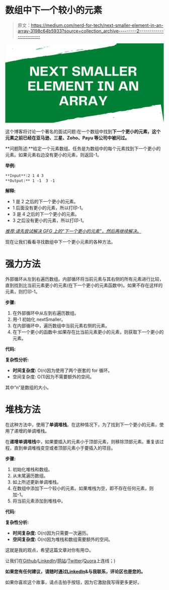 # 数组中下一个较小的元素

> 原文：<https://medium.com/nerd-for-tech/next-smaller-element-in-an-array-3198c64b5933?source=collection_archive---------2----------------------->

![](img/527c8d902d9c7d319454aadfa1918558.png)

这个博客将讨论一个著名的面试问题:在一个数组中找到**下一个更小的元素，这个元素之前已经在亚马逊、三星、Zoho、Payu 等公司中被问过。**

**问题陈述:**给定一个元素数组。任务是为数组中的每个元素找到下一个更小的元素。如果元素右边没有更小的元素，则返回-1。

**举例:**

```
**Input**:2 1 4 3
**Output:** 1 -1  3 -1
```

**解释:**

*   1 是 2 之后的下一个更小的元素。
*   1 后面没有更小的元素，所以打印-1。
*   3 是 4 之后的下一个更小的元素。
*   3 之后没有更小的元素，所以打印-1。

[*推荐:请先尝试解决 GFG 上的“下一个更小的元素”，然后再继续解决。*](https://practice.geeksforgeeks.org/problems/immediate-smaller-element1142/1)

现在让我们看看寻找数组中下一个更小元素的各种方法。

# 强力方法

外部循环从左到右遍历数组。内部循环将当前元素与其右侧的所有元素进行比较，直到找到比当前元素更小的元素(在下一个更小的元素函数中)。如果不存在这样的元素，则打印-1。

**步骤:**

1.  在外部循环中从左到右遍历数组。
2.  用-1 初始化 nextSmaller。
3.  在内部循环中，遍历数组中当前元素右侧的元素。
4.  在下一个更小的函数中:如果存在比当前元素更小的元素，则获取下一个更小的元素。

**代码:**

**复杂性分析:**

*   **时间复杂度:** O(n)因为使用了两个嵌套的 for 循环。
*   空间复杂度: O(1)因为不需要额外的空间。

其中“n”是数组的大小。

# 堆栈方法

在这种方法中，使用了**单调堆栈**。在这种情况下，为了找到下一个更小的元素，使用了递增的单调堆栈。

在**递增单调堆栈**中，如果要插入的元素小于顶部元素，则移除顶部元素。重复该过程，直到单调堆栈变空或者顶部元素小于要插入的项目。

**步骤:**

1.  初始化堆栈和数组。
2.  从末尾遍历数组。
3.  如上所述更新单调堆栈。
4.  在数组中添加下一个较小的元素。如果堆栈为空，即不存在任何元素，则加-1。
5.  将当前元素添加到堆栈中。

**代码:**

**复杂性分析:**

*   **时间复杂度:** O(n)因为只需要一次遍历。
*   **空间复杂度:** O(n)因为堆栈和数组需要额外的空间。

这就是我的观点，希望这篇文章对你有用😊。

让我们在[Github](https://github.com/Sapna2001)/[LinkedIn](https://www.linkedin.com/in/sapna2001/)/[网站](https://sapna2001.github.io/Portfolio/)/[Twitter](https://twitter.com/Sapna_2001)/[Quora](https://www.quora.com/profile/Sapna-191)上连线；)

**如果您有任何建议，请随时通过**[**LinkedIn**](https://www.linkedin.com/in/sapna2001/)**&与我联系，评论区也是您的。**

如果你喜欢这个故事，请点击拍手按钮，因为它激励我写得更多更好。